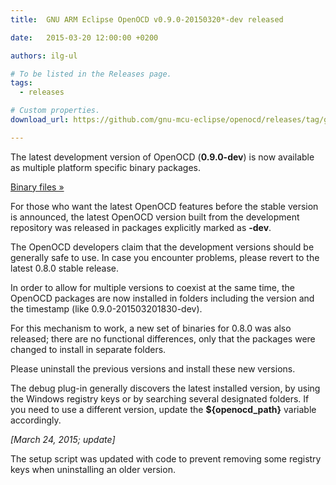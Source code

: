 ```yaml
---
title:  GNU ARM Eclipse OpenOCD v0.9.0-20150320*-dev released

date:   2015-03-20 12:00:00 +0200

authors: ilg-ul

# To be listed in the Releases page.
tags:
  - releases

# Custom properties.
download_url: https://github.com/gnu-mcu-eclipse/openocd/releases/tag/gae-0.9.0-20150320/

---
```


The latest development version of OpenOCD (**0.9.0-dev**) is now available as multiple platform specific binary packages.

<!-- truncate -->

<p><a href={ frontMatter.download_url }>Binary files »</a></p>

For those who want the latest OpenOCD features before the stable version is announced, the latest OpenOCD version built from the development repository was released in packages explicitly marked as **-dev**.

The OpenOCD developers claim that the development versions should be generally safe to use. In case you encounter problems, please revert to the latest 0.8.0 stable release.

In order to allow for multiple versions to coexist at the same time, the OpenOCD packages are now installed in folders including the version and the timestamp (like 0.9.0-201503201830-dev).

For this mechanism to work, a new set of binaries for 0.8.0 was also released; there are no functional differences, only that the packages were changed to install in separate folders.

Please uninstall the previous versions and install these new versions.

The debug plug-in generally discovers the latest installed version, by using the Windows registry keys or by searching several designated folders. If you need to use a different version, update the **$\{openocd_path\}** variable accordingly.

_[March 24, 2015; update]_

The setup script was updated with code to prevent removing some registry keys when uninstalling an older version.
